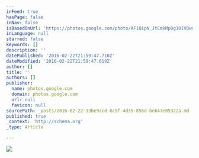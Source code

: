 ```yaml
---
inFeed: true
hasPage: false
inNav: false
isBasedOnUrl: 'https://photos.google.com/photo/AF1QipN_JtCmkMp0g1OIVOwmUJoZQnjlcq-8G4Wasplb'
inLanguage: null
starred: false
keywords: []
description: ''
datePublished: '2016-02-22T21:59:47.710Z'
dateModified: '2016-02-22T21:59:47.619Z'
author: []
title: ''
authors: []
publisher:
  name: photos.google.com
  domain: photos.google.com
  url: null
  favicon: null
sourcePath: _posts/2016-02-22-33be9acd-8c9f-4d35-856d-beb47e05322a.md
published: true
_context: 'http://schema.org'
_type: Article

---
```

![](https://s3-us-west-2.amazonaws.com/the-grid-img/p/60f436a5959f861987b25696e5037d34b38b81c3.jpg)